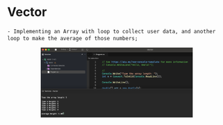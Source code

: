 # Vector

    - Implementing an Array with loop to collect user data, and another loop to make the average of those numbers;

<p align="center">
  <img src="./screenshots/example1.png" width="350" title="Console">
</p>
